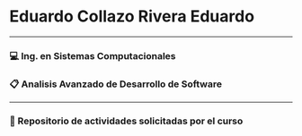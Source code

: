 #  Eduardo Collazo Rivera Eduardo 
___
###   :computer: Ing. en Sistemas Computacionales
###  :clipboard: Analisis Avanzado de Desarrollo de Software
___
###  :file_folder: Repositorio de actividades solicitadas por el curso 